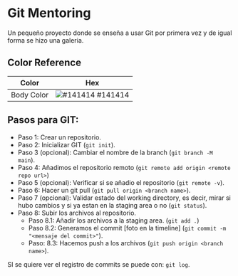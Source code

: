 
# Git Mentoring

Un pequeño proyecto donde se enseña a usar Git por primera vez y de igual forma se hizo una galeria.



## Color Reference

| Color             | Hex                                                                |
| ----------------- | ------------------------------------------------------------------ |
| Body Color | ![#141414](https://via.placeholder.com/10/141414?text=+) #141414 |



## Pasos para GIT:

* Paso 1: Crear un repositorio.
* Paso 2: Inicializar GIT (`git init`). 
* Paso 3 (opcional): Cambiar el nombre de la branch (`git branch -M main`).
* Paso 4: Añadimos el repositorio remoto (`git remote add origin <remote repo url>`)
* Paso 5 (opcional): Verificar si se añadio el repositorio (`git remote -v`).
* Paso 6:  Hacer un git pull (`git pull origin <branch name>`).
* Paso 7 (opcional): Validar estado del working directory, es decir, mirar si hubo cambios y si ya estan en la staging area o no (`git status`).
* Paso 8: Subir los archivos al repositorio. 
    * Paso 8.1: Añadir los archivos a la staging area. (`git add .`)
    * Paso 8.2: Generamos el commit [foto en la timeline] (`git commit -m "<mensaje del commit>"`). 
    * Paso: 8.3: Hacemos push a los archivos (`git push origin <branch name>`).

SI se quiere ver el registro de commits se puede con:
`git log`.